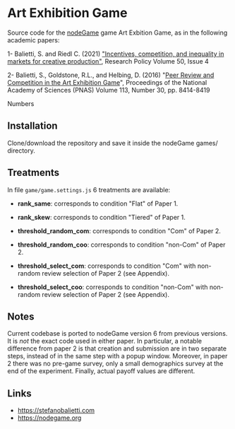 # Art Exhibition Game

Source code for the [nodeGame](https://nodegame.org) game Art Exbition Game, as in the following academic papers:

1- Balietti, S. and Riedl C. (2021) ["Incentives, competition, and inequality in markets for creative production"](https://www.sciencedirect.com/science/article/pii/S0048733321000160?dgcid=author), Research Policy Volume 50, Issue 4

2- Balietti, S., Goldstone, R.L., and Helbing, D. (2016) "[Peer Review and Competition in the Art Exhibition Game](https://www.pnas.org/content/113/30/8414)", Proceedings of the National Academy of Sciences (PNAS) Volume 113, Number 30, pp. 8414-8419

Numbers

## Installation

Clone/download the repository and save it inside the nodeGame games/ directory.

## Treatments

In file `game/game.settings.js` 6 treatments are available:

- **rank_same**: corresponds to condition "Flat" of Paper 1.

- **rank_skew**: corresponds to condition "Tiered" of Paper 1.

- **threshold_random_com**: corresponds to condition "Com" of Paper 2.

- **threshold_random_coo**: corresponds to condition "non-Com" of Paper 2.

- **threshold_select_com**: corresponds to condition "Com" with non-random review selection of Paper 2 (see Appendix).

- **threshold_select_coo**: corresponds to condition "non-Com" with non-random review selection of Paper 2 (see Appendix).

## Notes

Current codebase is ported to nodeGame version 6 from previous versions. It is _not_ the exact code used in either paper. In particular, a notable difference from paper 2 is that creation and submission are in two separate steps, instead of in the same step with a popup window. Moreover, in paper 2 there was no pre-game survey, only a small demographics survey at the end of the experiment. Finally, actual payoff values are different.

## Links

- https://stefanobalietti.com
- https://nodegame.org
